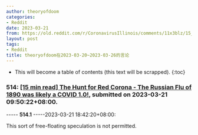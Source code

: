 ```yaml
---
author: theoryofdoom
categories:
- Reddit
date: 2023-03-21
from: https://old.reddit.com/r/CoronavirusIllinois/comments/11x3blz/15_min_read_the_hunt_for_red_corona_the_russian/
layout: post
tags:
- Reddit
title: theoryofdoom在2023-03-20~2023-03-26的言论
---
```


* This will become a table of contents (this text will be scrapped).
{:toc}

### 514: [[15 min read] The Hunt for Red Corona - The Russian Flu of 1890 was likely a COVID 1.0!](https://old.reddit.com/r/CoronavirusIllinois/comments/11x3blz/15_min_read_the_hunt_for_red_corona_the_russian/), submitted on 2023-03-21 09:50:22+08:00.

----- __514.1__ -----2023-03-21 18:42:20+08:00:

This sort of free-floating speculation is not permitted.

